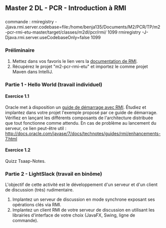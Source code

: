 ## Master 2 DL - PCR - Introduction à RMI

###
commande : rmiregistry -Jjava.rmi.server.codebase=file:/home/benja135/Documents/M2/PCR/TP/m2-pcr-rmi-etu-master/target/classes/m2dl/pcr/rmi/ 1099
rmiregistry -J-Djava.rmi.server.useCodebaseOnly=false 1099



### Préliminaire

1. Mettez dans vos favoris le lien vers la [documentation de RMI](https://docs.oracle.com/javase/8/docs/technotes/guides/rmi/).
2. Récupérez le projet "m2-pcr-rmi-etu" et importez le comme projet Maven dans IntelliJ.


### Partie 1 - Hello World (travail individuel)

#### Exercice 1.1

Oracle met à disposition un [guide de démarrage avec RMI](https://docs.oracle.com/javase/8/docs/technotes/guides/rmi/hello/hello-world.html).
Étudiez et implantez dans votre projet l'exemple proposé par ce guide de démarrage.
Vérifiez en lançant les différents composants de l'architecture distribuée que tout fonctionne comme attendu.
En cas de problème au lancement du serveur, ce lien peut-être util : http://docs.oracle.com/javase/7/docs/technotes/guides/rmi/enhancements-7.html


#### Exercice 1.2

Quizz Tsaap-Notes.

### Partie 2 - LightSlack (travail en binôme)

L'objectif de cette activité est le développement d'un serveur et d'un client de discussion (très) rudimentaire.

1. Implantez un serveur de discussion en mode synchrone exposant ses opérations clés via RMI.
2. Implantez un client RMI de votre serveur de discussion en utilisant les librairies d'interface de votre choix (JavaFX, Swing, ligne de commande).
 


